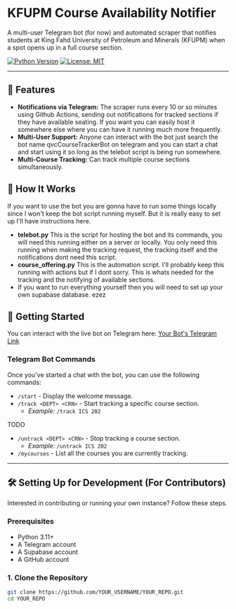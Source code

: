 # KFUPM Course Availability Notifier


A multi-user Telegram bot (for now) and automated scraper that notifies students at King Fahd University of Petroleum and Minerals (KFUPM) when a spot opens up in a full course section.

[![Python Version](https://img.shields.io/badge/python-3.11+-blue.svg)](https://www.python.org/downloads/)
[![License: MIT](https://img.shields.io/badge/License-MIT-yellow.svg)](https://opensource.org/licenses/MIT)

---

## 🌟 Features

- **Notifications via Telegram:** The scraper runs every 10 or so minutes using Github Actions, sending out notifications for tracked sections if they have available seating. If you want you can easily host it somewhere else where you can have it running much more frequently.
- **Multi-User Support:** Anyone can interact with the bot just search the bot name qvcCourseTrackerBot on telegram and you can start a chat and start using it so long as the telebot script is being run somewhere.
- **Multi-Course Tracking:** Can track multiple course sections simultaneously.

## 🤖 How It Works

If you want to use the bot you are gonna have to run some things locally since I won't keep the bot script running myself. But it is really easy to set up I'll have instructions here.

- **telebot.py** This is the script for hosting the bot and its commands, you will need this running either on a server or locally. You only need this running when making the tracking request, the tracking itself and the notifications dont need this script.
- **course_offering.py** This is the automation script. I'll probably keep this running with actions but if I dont sorry. This is whats needed for the tracking and the notifying of available sections.
- If you want to run everything yourself then you will need to set up your own supabase database. ezez



## 🚀 Getting Started

You can interact with the live bot on Telegram here: [Your Bot's Telegram Link](https://t.me/qvcCourseTrackerBot)

### Telegram Bot Commands

Once you've started a chat with the bot, you can use the following commands:

-   `/start` - Display the welcome message.
-   `/track <DEPT> <CRN>` - Start tracking a specific course section.
    -   *Example:* `/track ICS 202`
 
TODO
-   `/untrack <DEPT> <CRN>` - Stop tracking a course section.
    -   *Example:* `/untrack ICS 202`
-   `/mycourses` - List all the courses you are currently tracking.

---

## 🛠️ Setting Up for Development (For Contributors)

Interested in contributing or running your own instance? Follow these steps.

### Prerequisites

-   Python 3.11+
-   A Telegram account
-   A Supabase account
-   A GitHub account

### 1. Clone the Repository

```bash
git clone https://github.com/YOUR_USERNAME/YOUR_REPO.git
cd YOUR_REPO
